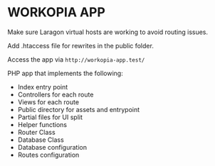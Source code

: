 # WORKOPIA APP

Make sure Laragon virtual hosts are working to avoid routing issues.

Add .htaccess file for rewrites in the public folder.

Access the app via `http://workopia-app.test/`

PHP app that implements the following:

- Index entry point
- Controllers for each route
- Views for each route
- Public directory for assets and entrypoint
- Partial files for UI split
- Helper functions
- Router Class
- Database Class
- Database configuration
- Routes configuration
